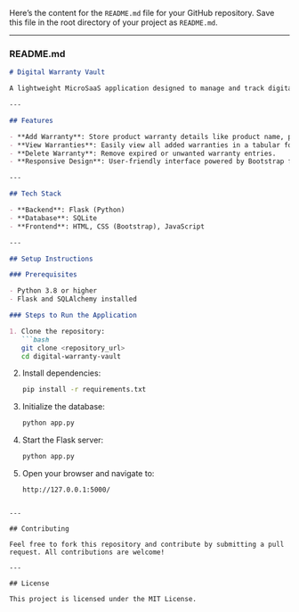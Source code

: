 Here’s the content for the `README.md` file for your GitHub repository. Save this file in the root directory of your project as `README.md`.

---

### **README.md**

```markdown
# Digital Warranty Vault

A lightweight MicroSaaS application designed to manage and track digital warranties. The app helps users securely store their product warranty details and provides insights into expiry dates. This project is ideal for individuals or small businesses looking for a simple and efficient warranty management tool.

---

## Features

- **Add Warranty**: Store product warranty details like product name, purchase date, and warranty period.
- **View Warranties**: Easily view all added warranties in a tabular format.
- **Delete Warranty**: Remove expired or unwanted warranty entries.
- **Responsive Design**: User-friendly interface powered by Bootstrap for optimal viewing across devices.

---

## Tech Stack

- **Backend**: Flask (Python)
- **Database**: SQLite
- **Frontend**: HTML, CSS (Bootstrap), JavaScript

---

## Setup Instructions

### Prerequisites

- Python 3.8 or higher
- Flask and SQLAlchemy installed

### Steps to Run the Application

1. Clone the repository:
   ```bash
   git clone <repository_url>
   cd digital-warranty-vault
   ```

2. Install dependencies:
   ```bash
   pip install -r requirements.txt
   ```

3. Initialize the database:
   ```bash
   python app.py
   ```

4. Start the Flask server:
   ```bash
   python app.py
   ```

5. Open your browser and navigate to:
   ```
   http://127.0.0.1:5000/
   ```

```

---

## Contributing

Feel free to fork this repository and contribute by submitting a pull request. All contributions are welcome!

---

## License

This project is licensed under the MIT License.
```

